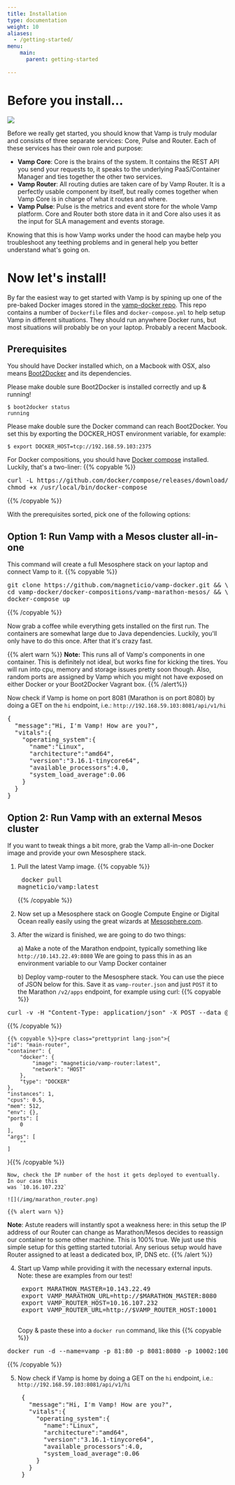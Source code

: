 ```yaml
---
title: Installation
type: documentation
weight: 10
aliases:
  - /getting-started/
menu:
    main:
      parent: getting-started
    
---
```



# Before you install...
<img src="/img/vamp_services.svg" id="get_started_overview">

Before we really get started, you should know that Vamp is truly modular and
consists of three separate services: Core, Pulse and Router. Each of these services has their own
role and purpose:

- **Vamp Core**: Core is the brains of the system. It contains the REST API you send your requests to,
it speaks to the underlying PaaS/Container Manager and ties together the other two services. 
- **Vamp Router**: All routing duties are taken care of by Vamp Router. It is a perfectly usable component
by itself, but really comes together when Vamp Core is in charge of what it routes and where.
- **Vamp Pulse**: Pulse is the metrics and event store for the whole Vamp platform. Core and Router both store data in it and Core also uses it as the input for SLA management and events storage.

Knowing that this is how Vamp works under the hood can maybe help you troubleshoot any teething problems and
in general help you better understand what's going on.


# Now let's install!

By far the easiest way to get started with Vamp is by spining up one of the pre-baked Docker images stored
in the [vamp-docker repo](https://github.com/magneticio/vamp-docker). This repo contains a number of 
`Dockerfile` files and `docker-compose.yml` to help setup Vamp in different situations. 
They should run anywhere Docker runs, but most situations will probably be on your laptop. 
Probably a recent Macbook.

## Prerequisites

You should have Docker installed which, on a Macbook with OSX, also means [Boot2Docker](http://boot2docker.io/) and its dependencies. 

Please make double sure Boot2Docker is installed correctly and up & running!

    $ boot2docker status
    running

Please make double sure the Docker command can reach Boot2Docker. You set this by exporting the DOCKER_HOST
environment variable, for example:

    $ export DOCKER_HOST=tcp://192.168.59.103:2375
    

For Docker compositions, you should have [Docker compose](https://docs.docker.com/compose/install/) installed. 
Luckily, that's a two-liner:
{{% copyable %}}
<pre>curl -L https://github.com/docker/compose/releases/download/1.1.0/docker-compose-`uname -s`-`uname -m` > /usr/local/bin/docker-compose  
chmod +x /usr/local/bin/docker-compose</pre>
{{% /copyable %}}

With the prerequisites sorted, pick one of the following options:

## Option 1: Run Vamp with a Mesos cluster all-in-one

This command will create a full Mesosphere stack on your laptop and connect Vamp to it.
{{% copyable %}}
<pre>git clone https://github.com/magneticio/vamp-docker.git && \
cd vamp-docker/docker-compositions/vamp-marathon-mesos/ && \
docker-compose up</pre>
{{% /copyable %}}

Now grab a coffee while everything gets installed on the first run. The containers are somewhat large due
to Java dependencies. Luckily, you'll only have to do this once. After that it's crazy fast.

{{% alert warn %}}
**Note:** This runs all of Vamp's components in one container. This is definitely not ideal, but works fine for kicking the tires.
You will run into cpu, memory and storage issues pretty soon though. Also, random ports are assigned by Vamp which you might not have exposed on either Docker or your Boot2Docker Vagrant box.
{{% /alert%}}

Now check if Vamp is home on port 8081 (Marathon is on port 8080) by doing a GET on the `hi` endpoint, i.e.: `http://192.168.59.103:8081/api/v1/hi`

<pre class="prettyprint lang-json">
{
  "message":"Hi, I'm Vamp! How are you?",
  "vitals":{
    "operating_system":{
      "name":"Linux",
      "architecture":"amd64",
      "version":"3.16.1-tinycore64",
      "available_processors":4.0,
      "system_load_average":0.06
    }
  }
}
</pre>


## Option 2: Run Vamp with an external Mesos cluster

If you want to tweak things a bit more, grab the Vamp all-in-one Docker image and provide your own Mesosphere stack.
   
1. Pull the latest Vamp image.
{{% copyable %}}<pre> docker pull magneticio/vamp:latest</pre>{{% /copyable %}}

2. Now set up a Mesosphere stack on Google Compute Engine or Digital
Ocean really easily using the great wizards at [Mesosphere.com](https://mesosphere.com/downloads/).

3. After the wizard is finished, we are going to do two things:

    a) Make a note of the Marathon endpoint, typically something like `http://10.143.22.49:8080`
    We are going to pass this in as an environment variable to our Vamp Docker container
    
    b) Deploy vamp-router to the Mesosphere stack. You can use the piece of JSON below for this. Save it as
    `vamp-router.json` and just `POST` it to the Marathon `/v2/apps` endpoint, for example using curl:
{{% copyable %}}
<pre>curl -v -H "Content-Type: application/json" -X POST --data @vamp-router.json http://10.143.22.49:8080/v2/apps</pre>    
{{% /copyable %}}

    {{% copyable %}}<pre class="prettyprint lang-json">{
    "id": "main-router",
    "container": {
        "docker": {
            "image": "magneticio/vamp-router:latest",
            "network": "HOST"
        },
        "type": "DOCKER"
    },
    "instances": 1,
    "cpus": 0.5,
    "mem": 512,
    "env": {},
    "ports": [
        0
    ],
    "args": [
        ""
    ]
}</pre>{{% /copyable %}}        

    Now, check the IP number of the host it gets deployed to eventually. In our case this 
    was `10.16.107.232`
    
    ![](/img/marathon_router.png)

    {{% alert warn %}}
**Note**: Astute readers will instantly spot a weakness here: in this setup the IP address of our Router can change as Marathon/Mesos decides to reassign our container to some other machine. This
is 100% true. We just use this simple setup for this getting started tutorial. Any serious setup
would have Router assigned to at least a dedicated box, IP, DNS etc.
    {{% /alert %}}
    

4. Start up Vamp while providing it with the necessary external inputs. Note: these are examples from our test!

    <pre>
    export MARATHON_MASTER=10.143.22.49 
    export VAMP_MARATHON_URL=http://$MARATHON_MASTER:8080
    export VAMP_ROUTER_HOST=10.16.107.232
    export VAMP_ROUTER_URL=http://$VAMP_ROUTER_HOST:10001 
    </pre> 
    Copy & paste these into a `docker run` command, like this
{{% copyable %}}
<pre>docker run -d --name=vamp -p 81:80 -p 8081:8080 -p 10002:10001 -p 8084:8083 -e VAMP_MARATHON_URL=http://$MARATHON_MASTER:8080 -e VAMP_ROUTER_URL=http://$VAMP_ROUTER_HOST:10001 -e VAMP_ROUTER_HOST=$VAMP_ROUTER_HOST magneticio/vamp:latest</pre>    
{{% /copyable %}}

5. Now check if Vamp is home by doing a GET on the `hi` endpoint, i.e.: `http://192.168.59.103:8081/api/v1/hi`

    <pre class="prettyprint lang-json">
    {
      "message":"Hi, I'm Vamp! How are you?",
      "vitals":{
        "operating_system":{
          "name":"Linux",
          "architecture":"amd64",
          "version":"3.16.1-tinycore64",
          "available_processors":4.0,
          "system_load_average":0.06
        }
      }
    }
    </pre>

